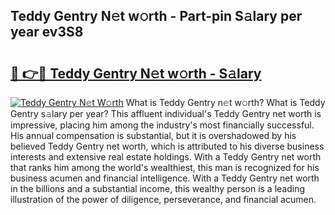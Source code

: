 ## Teddy Gentry N𝚎t w𝚘rth - Part-pin S𝚊lary per year ev3S8

# <h2><a href="http://gc2mnt.nevu.top/?p=Teddy+Gentry">🔗 👉🔴 Teddy Gentry N𝚎t w𝚘rth - S𝚊lary</a></h2>

[![Teddy Gentry N𝚎t W𝚘rth](https://i.imgur.com/Oavwk0R.jpeg)](http://gc2mnt.nevu.top/?p=Teddy+Gentry)
What is Teddy Gentry n𝚎t w𝚘rth? What is Teddy Gentry s𝚊lary per year?
This affluent individual's Teddy Gentry net worth is impressive, placing him among the industry's most financially successful. His annual compensation is substantial, but it is overshadowed by his believed Teddy Gentry net worth, which is attributed to his diverse business interests and extensive real estate holdings. With a Teddy Gentry net worth that ranks him among the world's wealthiest, this man is recognized for his business acumen and financial intelligence. With a Teddy Gentry net worth in the billions and a substantial income, this wealthy person is a leading illustration of the power of diligence, perseverance, and financial acumen.
